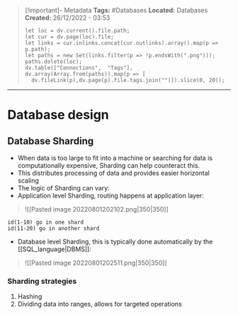 > [!important]- Metadata
> **Tags:** #Databases 
> **Located:** Databases
> **Created:** 26/12/2022 - 03:53
> ```dataviewjs
>let loc = dv.current().file.path;
>let cur = dv.page(loc).file;
>let links = cur.inlinks.concat(cur.outlinks).array().map(p => p.path);
>let paths = new Set(links.filter(p => !p.endsWith(".png")));
>paths.delete(loc);
>dv.table(["Connections",  "Tags"], dv.array(Array.from(paths)).map(p => [
>   dv.fileLink(p),dv.page(p).file.tags.join("")]).slice(0, 20));
> ```

___
# Database design

## Database Sharding
- When data is too large to fit into a machine or searching for data is computationally expensive, Sharding can help counteract this.
- This distributes processing of data and provides easier horizontal scaling
- The logic of Sharding can vary:
- Application level Sharding, routing happens at application layer:

> ![[Pasted image 20220801202102.png|350|350]]

```ad-example
id(1-10) go in one shard 
id(11-20) go in another shard
```

- Database level Sharding, this is typically done automatically by the [[SQL_language|DBMS]]:

> ![[Pasted image 20220801202511.png|350|350]]

### Sharding strategies 
1. Hashing 
2. Dividing data into ranges, allows for targeted operations
